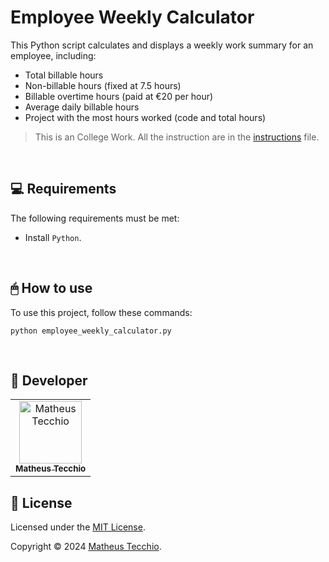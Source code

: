 # Employee Weekly Calculator
This Python script calculates and displays a weekly work summary for an employee, including:

- Total billable hours
- Non-billable hours (fixed at 7.5 hours)
- Billable overtime hours (paid at €20 per hour)
- Average daily billable hours
- Project with the most hours worked (code and total hours)

> This is an College Work. All the instruction are in the [instructions](./instructions.md) file.

</br>

## 💻 Requirements

The following requirements must be met:

* Install `Python`.

</br>

## 🖱 How to use

To use this project, follow these commands:

```
python employee_weekly_calculator.py
```
</br>

## 📛 Developer

<table>
  <tr>
    <td align="center">
      <a href="#">
        <img src="https://avatars.githubusercontent.com/u/52295230?v=4" width="100px;" alt="Matheus Tecchio"/><br>
        <sub>
          <b>Matheus Tecchio</b>
        </sub>
      </a>
    </td>
  </tr>
</table>

  
## 📝 License

Licensed under the [MIT License](./LICENSE).

Copyright © 2024 [Matheus Tecchio](https://github.com/matheustecchio).

</br>
